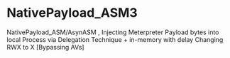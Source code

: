 # NativePayload_ASM3
NativePayload_ASM/AsynASM , Injecting Meterpreter Payload bytes into local Process via Delegation Technique + in-memory with delay Changing RWX to X [Bypassing AVs]
